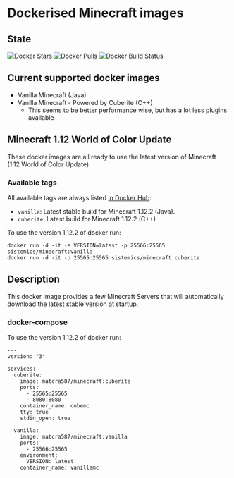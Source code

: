 # Dockerised Minecraft images

## State

[![Docker Stars](https://img.shields.io/docker/stars/matcra587/minecraft.svg)](https://hub.docker.com/r/matcra587/minecraft)
[![Docker Pulls](https://img.shields.io/docker/pulls/matcra587/minecraft.svg)](https://hub.docker.com/r/matcra587/minecraft)
[![Docker Build Status](https://img.shields.io/docker/build/matcra587/minecraft.svg)](https://hub.docker.com/r/matcra587/minecraft/builds)

## Current supported docker images

- Vanilla Minecraft (Java)
- Vanilla Minecraft - Powered by Cuberite (C++)
  - This seems to be better performance wise, but has a lot less plugins available

## Minecraft 1.12 World of Color Update

These docker images are all ready to use the latest version of Minecraft (1.12 World of Color Update)

### Available tags

All available tags are always listed [in Docker Hub](https://hub.docker.com/r/matcra587/minecraft/tags):

- `vanilla`: Latest stable build for Minecraft 1.12.2 (Java).
- `cuberite`: Latest build for Minecraft 1.12.2 (C++)

To use the version 1.12.2 of docker run:

    docker run -d -it -e VERSION=latest -p 25566:25565 sistemics/minecraft:vanilla
    docker run -d -it -p 25565:25565 sistemics/minecraft:cuberite

## Description

This docker image provides a few Minecraft Servers that will automatically download the latest stable version at startup.

### docker-compose

To use the version 1.12.2 of docker run:

    ---
    version: "3"

    services:
      cuberite:
        image: matcra587/minecraft:cuberite
        ports:
          - 25565:25565
          - 8080:8080
        container_name: cubemc
        tty: true
        stdin_open: true

      vanilla:
        image: matcra587/minecraft:vanilla
        ports:
          - 25566:25565
        environment:
          VERSION: latest
        container_name: vanillamc
